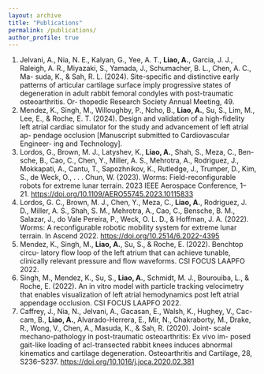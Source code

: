 ```yaml
---
layout: archive
title: "Publications"
permalink: /publications/
author_profile: true
---
```


1. Jelvani, A., Nia, N. E., Kalyan, G., Yee, A. T., **Liao, A.**, Garcia, J. J., Raleigh, A. R., Miyazaki, S., Yamada, J., Schumacher, B. L., Chen, A. C., Ma- suda, K., & Sah, R. L. (2024). Site-specific and distinctive early patterns of articular cartilage surface imply progressive states of degeneration in adult rabbit femoral condyles with post-traumatic osteoarthritis. Or- thopedic Research Society Annual Meeting, 49.
2. Mendez, K., Singh, M., Willoughby, P., Ncho, B., **Liao, A.**, Su, S., Lim, M., Lee, E., & Roche, E. T. (2024). Design and validation of a high-fidelity left atrial cardiac simulator for the study and advancement of left atrial ap- pendage occlusion [Manuscript submitted to Cardiovascular Engineer- ing and Technology].
3. Lordos, G., Brown, M. J., Latyshev, K., **Liao, A.**, Shah, S., Meza, C., Ben- sche, B., Cao, C., Chen, Y., Miller, A. S., Mehrotra, A., Rodriguez, J., Mokkapati, A., Cantu, T., Sapozhnikov, K., Rutledge, J., Trumper, D., Kim, S., de Weck, O., . . . Chun, W. (2023). Worms: Field-reconfigurable robots for extreme lunar terrain. 2023 IEEE Aerospace Conference, 1– 21. https://doi.org/10.1109/AERO55745.2023.10115833
4. Lordos, G. C., Brown, M. J., Chen, Y., Meza, C., **Liao, A.**, Rodriguez, J. D., Miller, A. S., Shah, S. M., Mehrotra, A., Cao, C., Bensche, B. M., Salazar, J., do Vale Pereira, P., Weck, O. L. D., & Hoffman, J. A. (2022). Worms: A reconfigurable robotic mobility system for extreme lunar terrain. In Ascend 2022. https://doi.org/10.2514/6.2022-4395
5. Mendez, K., Singh, M., **Liao, A.**, Su, S., & Roche, E. (2022). Benchtop circu- latory flow loop of the left atrium that can achieve tunable, clinically relevant pressure and flow waveforms. CSI FOCUS LAAPFO 2022.
6. Singh, M., Mendez, K., Su, S., **Liao, A.**, Schmidt, M. J., Bourouiba, L., & Roche, E. (2022). An in vitro model with particle tracking velocimetry that enables visualization of left atrial hemodynamics post left atrial appendage occlusion. CSI FOCUS LAAPFO 2022.
7. Caffrey, J., Nia, N., Jelvani, A., Gacasan, E., Walsh, K., Hughey, V., Cac- cam, B., **Liao, A.**, Alvarado-Herrera, E., Mir, N., Chakraborty, M., Drake, R., Wong, V., Chen, A., Masuda, K., & Sah, R. (2020). Joint- scale mechano-pathology in post-traumatic osteoarthritis: Ex vivo im- posed gait-like loading of acl-transected rabbit knees induces abnormal kinematics and cartilage degeneration. Osteoarthritis and Cartilage, 28, S236–S237. https://doi.org/10.1016/j.joca.2020.02.381
